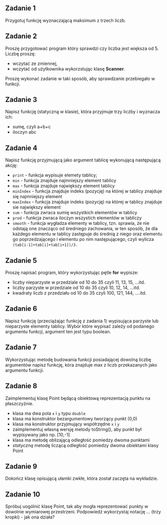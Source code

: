 ## Zadanie 1

Przygotuj funkcję wyznaczającą maksimum z trzech liczb.

## Zadanie 2

Proszę przygotować program który sprawdzi czy liczba jest większa od 5. Liczbę proszę:

- wczytać ze zmiennej,
- wczytać od użytkownika wykorzstując klasę **Scanner**.

Proszę wykonać zadanie w taki sposób, aby sprawdzanie przebiegało w funkcji.

## Zadanie 3

Napisz funkcję (statyczną w klasie), która przyjmuje trzy liczby i wyznacza ich:

- sumę, czyli a+b+c
- iloczyn abc

## Zadanie 4

Napisz funkcję przyjmującą jako argument tablicę wykonującą następującą akcję:

- `print` - funkcja wypisuje elemety tablicy;
- `min` - funkcja znajduje najmniejszy element tablicy
- `max` - funkcja znajduje największy element tablicy
- `minIndex` - funkcja znajduje indeks (pozycję) na której w tablicy znajduje się najmniejszy element
- `maxIndex` - funkcja znajduje indeks (pozycję) na której w tablicy znajduje sie największy element
- `sum` - funkcja zwraca sumię wszystkich elementów w tablicy
- `prod` - funkcja zwraca iloczyn wszystich elementów w tabliczy
- `smooth` - funkcja wygładza elementy w tablicy, tzn. sprawia, że nie odstają one znacząco od średniego zachowania, w ten sposób, że dla każdego elementu w tablicy zastępuje do średnią z niego oraz elementu go poprzedzającego i elementu po nim następującego, czyli wylicza `(tab[i-1]+tab[i]+tab[i+1])/3.` 

## Zadanie 5

Proszę napisać program, który wykorzystując pętle **for** wypisze:

- liczby nieparzyste w przedziale od 10 do 35
  czyli 11, 13, 15, ...itd. 
- liczby parzyste w przedziale od 10 do 35
  czyli 10, 12, 14, ...itd. 
- kwadraty liczb z przedziału od 10 do 35
  czyli 100, 121, 144, ....itd. 

## Zadanie 6

Napisz funkcję (przeciążając funkcję z zadania 1) wypisująca parzyste lub nieparzyste elementy tablicy. Wybór które wypisać zależy od podanego argumentu funkcji, argument ten jest typu boolean.

## Zadanie 7

Wykorzystując metodę budowania funkcji posiadającej dowolną liczbę argumentów napisz funkcję, kóra znajduje max z liczb przekazanych jako argumentu funkcji.

## Zadanie 8

Zaimplementuj klasę Point będącą obiektową reprezentacją punktu na płaszczyźnie. 

- klasa ma dwa pola `x` i `y` typu `double`
- klasa ma konstruktor bezargumentowy tworzący punkt (0,0)
- klasa ma konstruktor przyjmujący współrzędne `x` i `y`
- zaimplementuj własną wersję metody toString(), aby punkt był wypisywany jako np. [10,-1]
- klasa ma metodę oblizającą odległość pomiedzy dwoma punktami
- *statyczną* metodę liczącą odległość pomiedzy dwoma obiektami klasy Point

## Zadanie 9

Dokończ klasę opisującą ułamki zwkłe, która został zaczęta na wykładzie.

## Zadanie 10

Spróbuj uogólnić klasę Point, tak aby mogła reprezentować punkty w dowolnie wymiarowej przestrzeni. Podpowiedż wykorzystaj notację ... (trzy kropki) - jak ona działa?


